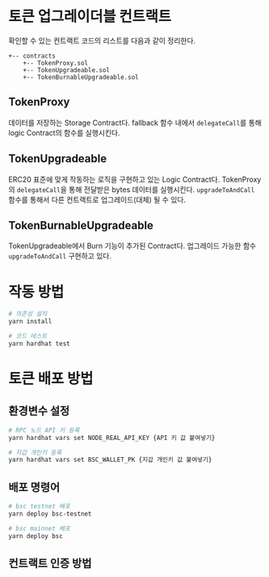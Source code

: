 # 토큰 업그레이더블 컨트랙트

확인할 수 있는 컨트랙트 코드의 리스트를 다음과 같이 정리한다.
```
+-- contracts
    +-- TokenProxy.sol
    +-- TokenUpgradeable.sol
    +-- TokenBurnableUpgradeable.sol
```

## TokenProxy

데이터를 저장하는 Storage Contract다.
fallback 함수 내에서 `delegateCall`를 통해 logic Contract의 함수를 실행시킨다.

## TokenUpgradeable

ERC20 표준에 맞게 작동하는 로직을 구현하고 있는 Logic Contract다.
TokenProxy의 `delegateCall`을 통해 전달받은 bytes 데이터를 실행시킨다.
`upgradeToAndCall` 함수를 통해서 다른 컨트랙트로 업그레이드(대체) 될 수 있다.

## TokenBurnableUpgradeable

TokenUpgradeable에서 Burn 기능이 추가된 Contract다.
업그레이드 가능한 함수 `upgradeToAndCall` 구현하고 있다.

# 작동 방법
```bash
# 의존성 설치
yarn install

# 코드 테스트
yarn hardhat test
```

# 토큰 배포 방법
## 환경변수 설정
```bash
# RPC 노드 API 키 등록
yarn hardhat vars set NODE_REAL_API_KEY {API 키 값 붙여넣기}

# 지갑 개인키 등록
yarn hardhat vars set BSC_WALLET_PK {지갑 개인키 값 붙여넣기}
```

## 배포 명령어
```bash
# bsc testnet 배포
yarn deploy bsc-testnet

# bsc mainnet 배포
yarn deploy bsc
```

## 컨트랙트 인증 방법

